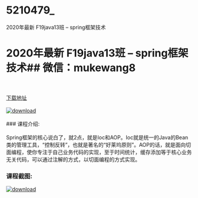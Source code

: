 # 5210479_
2020年最新 F19java13班 – spring框架技术
# 2020年最新 F19java13班 – spring框架技术## 微信：mukewang8
<br/></br>[下载地址](http://www.36tz.cn/article/5210479 "下载地址")
<br/></br>[![download](http://36tz.cn/muke_img/2020_02_1-101-300x228.png "下载地址")](http://www.36tz.cn/article/5210479 "下载地址")
<br/></br>### 课程介绍:<br/></br>Spring框架的核心说白了，就2点，就是Ioc和AOP。Ioc就是统一的Java的Bean类的管理工具，“控制反转”，也就是著名的“好莱坞原则”。AOP的话，就是面向切面编程，使你专注于自己业务代码的实现，至于时间统计，缓存添加等于核心业务无关代码，可以通过注解的方式，以切面编程的方式实现。

### 课程截图:
[![download](http://36tz.cn/muke_img/2020_02_11-98.png "下载地址")](http://www.36tz.cn/article/5210479 "下载地址")
